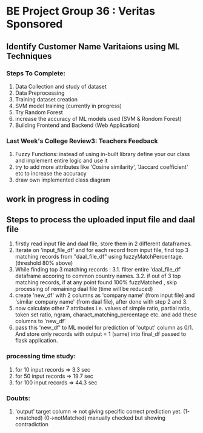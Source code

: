 # BE Project Group 36 : Veritas Sponsored
## Identify Customer Name Varitaions using ML Techniques

### Steps To Complete: 
1) Data Collection and study of dataset
2) Data Preprocessing
3) Training dataset creation
4) SVM model training (currently in progress)
5) Try Random Forest
6) increase the accuracy of ML models used (SVM & Rondom Forest)
7) Building Frontend and Backend (Web Application)


### Last Week's College Review3: Teachers Feedback
1. Fuzzy Functions: instead of using in-built library define your our class and implement entire logic and use it
2. try to add more attributes like 'Cosine similarity', 'Jaccard coefficient' etc to increase the accuracy
3. draw own implemented class diagram 


## work in progress in coding 
## Steps to process the uploaded input file and daal file
1. firstly read input file and daal file, store them in 2 different dataframes.
2. Iterate on 'input_file_df' and for each record from input file, find top 3 matching records from "daal_file_df" using fuzzyMatchPercentage. (threshold 80% above)
3. While finding top 3 matching records :
    3.1. filter entire 'daal_file_df' dataframe accoring to common country names.
    3.2. if out of 3 top matching records, if at any point found 100% fuzzMatched , skip processing of remaining daal file (time will be reduced)
4. create 'new_df' with 2 columns as 'company name' (from input file) and 'similar company name' (from daal file), after done with step 2 and 3.
5. now calculate other 7 attributes i.e. values of simple ratio, partial ratio, token set ratio, ngram, charact_matching_percentage etc. and add these columns to 'new_df'
6. pass this 'new_df' to ML model for prediction of 'output' column as 0/1. And store only records with output = 1 (same) into final_df passed to flask application.

### processing time study:
1. for 10 input records => 3.3 sec
2. for 50 input records => 19.7 sec
3. for 100 input records => 44.3 sec

### Doubts:
1. 'output' target column => not giving specific correct prediction yet. (1->matched) (0->notMatched) manually checked but showing contradiction